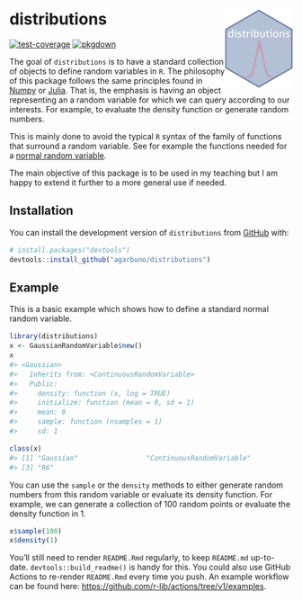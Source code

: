 
<!-- README.md is generated from README.Rmd. Please edit that file -->

# distributions <a href="https://agarbuno.github.io/distributions/"><img src="man/figures/logo.png" align="right" height="139" /></a>

<!-- badges: start -->

[![test-coverage](https://github.com/agarbuno/distributions/actions/workflows/test-coverage.yaml/badge.svg)](https://github.com/agarbuno/distributions/actions/workflows/test-coverage.yaml)
[![pkgdown](https://github.com/agarbuno/distributions/actions/workflows/pkgdown.yaml/badge.svg)](https://github.com/agarbuno/distributions/actions/workflows/pkgdown.yaml)
<!-- badges: end -->

The goal of `distributions` is to have a standard collection of objects
to define random variables in `R`. The philosophy of this package
follows the same principles found in
[Numpy](https://numpy.org/doc/stable/reference/random/index.html) or
[Julia](https://juliastats.org/Distributions.jl/stable/). That is, the
emphasis is having an object representing an a random variable for which
we can query according to our interests. For example, to evaluate the
density function or generate random numbers.

This is mainly done to avoid the typical `R` syntax of the family of
functions that surround a random variable. See for example the functions
needed for a [normal random
variable](https://rdrr.io/r/stats/Normal.html).

The main objective of this package is to be used in my teaching but I am
happy to extend it further to a more general use if needed.

## Installation

You can install the development version of `distributions` from
[GitHub](https://github.com/) with:

``` r
# install.packages("devtools")
devtools::install_github("agarbuno/distributions")
```

## Example

This is a basic example which shows how to define a standard normal
random variable.

``` r
library(distributions)
x <- GaussianRandomVariable$new()
x
#> <Gaussian>
#>   Inherits from: <ContinuousRandomVariable>
#>   Public:
#>     density: function (x, log = TRUE) 
#>     initialize: function (mean = 0, sd = 1) 
#>     mean: 0
#>     sample: function (nsamples = 1) 
#>     sd: 1
```

``` r
class(x)
#> [1] "Gaussian"                 "ContinuousRandomVariable"
#> [3] "R6"
```

You can use the `sample` or the `density` methods to either generate
random numbers from this random variable or evaluate its density
function. For example, we can generate a collection of 100 random points
or evaluate the density function in 1.

``` r
x$sample(100)
x$density(1)
```

You’ll still need to render `README.Rmd` regularly, to keep `README.md`
up-to-date. `devtools::build_readme()` is handy for this. You could also
use GitHub Actions to re-render `README.Rmd` every time you push. An
example workflow can be found here:
<https://github.com/r-lib/actions/tree/v1/examples>.

